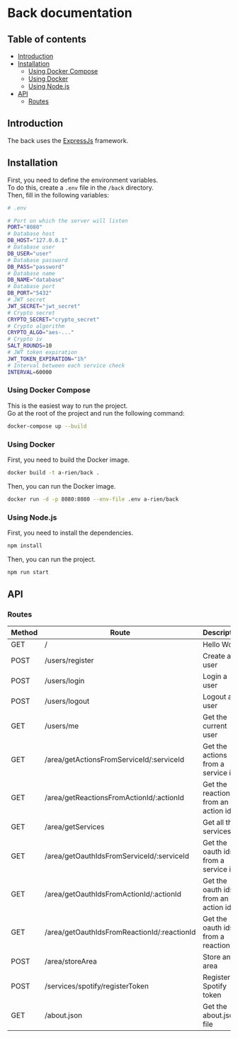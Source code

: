 <!-- omit in toc -->
# Back documentation

<!-- omit in toc -->
## Table of contents

- [Introduction](#introduction)
- [Installation](#installation)
  - [Using Docker Compose](#using-docker-compose)
  - [Using Docker](#using-docker)
  - [Using Node.js](#using-nodejs)
- [API](#api)
  - [Routes](#routes)

## Introduction

The back uses the [ExpressJs](https://expressjs.com/) framework.

## Installation

First, you need to define the environment variables.  
To do this, create a `.env` file in the `/back` directory.  
Then, fill in the following variables:

```bash
# .env

# Port on which the server will listen
PORT="8080"
# Database host
DB_HOST="127.0.0.1"
# Database user
DB_USER="user"
# Database password
DB_PASS="password"
# Database name
DB_NAME="database"
# Database port
DB_PORT="5432"
# JWT secret
JWT_SECRET="jwt_secret"
# Crypto secret
CRYPTO_SECRET="crypto_secret"
# Crypto algorithm
CRYPTO_ALGO="aes-..."
# Crypto iv
SALT_ROUNDS=10
# JWT token expiration
JWT_TOKEN_EXPIRATION="1h"
# Interval between each service check
INTERVAL=60000
```

### Using Docker Compose

This is the easiest way to run the project.  
Go at the root of the project and run the following command:

```bash
docker-compose up --build
```

### Using Docker

First, you need to build the Docker image.

```bash
docker build -t a-rien/back .
```

Then, you can run the Docker image.

```bash
docker run -d -p 8080:8080 --env-file .env a-rien/back
```

### Using Node.js

First, you need to install the dependencies.

```bash
npm install
```

Then, you can run the project.

```bash
npm run start
```

## API

### Routes

| Method | Route                                       | Description                          |
| ------ | ------------------------------------------  | ------------------------------------ |
| GET    | /                                           | Hello World                          |
| POST   | /users/register                             | Create a user                        |
| POST   | /users/login                                | Login a user                         |
| POST   | /users/logout                               | Logout a user                        |
| GET    | /users/me                                   | Get the current user                 |
| GET    | /area/getActionsFromServiceId/:serviceId    | Get the actions from a service id    |
| GET    | /area/getReactionsFromActionId/:actionId    | Get the reactions from an action id  |
| GET    | /area/getServices                           | Get all the services                 |
| GET    | /area/getOauthIdsFromServiceId/:serviceId   | Get the oauth ids from a service id  |
| GET    | /area/getOauthIdsFromActionId/:actionId     | Get the oauth ids from an action id  |
| GET    | /area/getOauthIdsFromReactionId/:reactionId | Get the oauth ids from a reaction id |
| POST   | /area/storeArea                             | Store an area                        |
| POST   | /services/spotify/registerToken             | Register a Spotify token             |
| GET    | /about.json                                 | Get the about.json file              |
